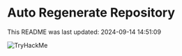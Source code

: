 # Auto Regenerate Repository

This README was last updated: 2024-09-14 14:51:09

 ![TryHackMe](https://tryhackme.com/badge/533634)
